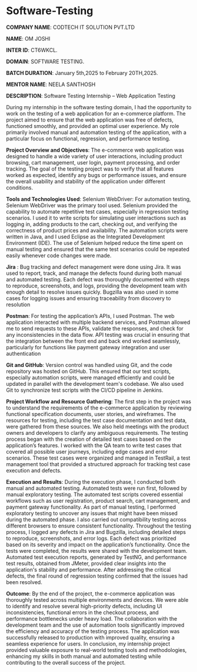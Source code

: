 # Software-Testing

**COMPANY NAME**: CODTECH IT SOLUTION PVT.LTD

**NAME**: OM JOSHI

**INTER ID**: CT6WKCL.

**DOMAIN**: SOFTWARE TESTING.

**BATCH DURATION**: January 5th,2025 to February 20TH,2025.

**MENTOR NAME**: NEELA SANTHOSH

**DESCRIPTION**:  Software Testing Internship – Web Application Testing

During my internship in the software testing domain, I had the opportunity to work on the testing of a web application for an e-commerce platform. The project aimed to ensure that the web application was free of defects, functioned smoothly, and provided an optimal user experience. My role primarily involved manual and automation testing of the application, with a particular focus on functional, regression, and performance testing.

**Project Overview and Objectives**:
The e-commerce web application was designed to handle a wide variety of user interactions, including product browsing, cart management, user login, payment processing, and order tracking. The goal of the testing project was to verify that all features worked as expected, identify any bugs or performance issues, and ensure the overall usability and stability of the application under different conditions.

**Tools and Technologies Used**:
Selenium WebDriver: For automation testing, Selenium WebDriver was the primary tool used. Selenium provided the capability to automate repetitive test cases, especially in regression testing scenarios. I used it to write scripts for simulating user interactions such as logging in, adding products to the cart, checking out, and verifying the correctness of product prices and availability. The automation scripts were written in Java, and I used Eclipse as the Integrated Development Environment (IDE). The use of Selenium helped reduce the time spent on manual testing and ensured that the same test scenarios could be repeated easily whenever code changes were made.

**Jira** : Bug tracking and defect management were done using Jira. It was used to report, track, and manage the defects found during both manual and automated testing. Each defect was thoroughly documented with steps to reproduce, screenshots, and logs, providing the development team with enough detail to resolve issues quickly. Bugzilla was also used in some cases for logging issues and ensuring traceability from discovery to resolution

**Postman**: For testing the application’s APIs, I used Postman. The web application interacted with multiple backend services, and Postman allowed me to send requests to these APIs, validate the responses, and check for any inconsistencies in the data flow. API testing was crucial in ensuring that the integration between the front end and back end worked seamlessly, particularly for functions like payment gateway integration and user authentication

**Git and GitHub**: Version control was handled using Git, and the code repository was hosted on GitHub. This ensured that our test scripts, especially automation scripts, were managed efficiently and could be updated in parallel with the development team's codebase. We also used Git to synchronize test scripts with the CI/CD pipeline in Jenkins.

**Project Workflow and Resource Gathering**:
The first step in the project was to understand the requirements of the e-commerce application by reviewing functional specification documents, user stories, and wireframes. The resources for testing, including the test case documentation and test data, were gathered from these sources. We also held meetings with the product owners and developers to clarify any ambiguous requirements.
The testing process began with the creation of detailed test cases based on the application’s features. I worked with the QA team to write test cases that covered all possible user journeys, including edge cases and error scenarios. These test cases were organized and managed in TestRail, a test management tool that provided a structured approach for tracking test case execution and defects.

**Execution and Results**:
During the execution phase, I conducted both manual and automated testing. Automated tests were run first, followed by manual exploratory testing. The automated test scripts covered essential workflows such as user registration, product search, cart management, and payment gateway functionality. As part of manual testing, I performed exploratory testing to uncover any issues that might have been missed during the automated phase. I also carried out compatibility testing across different browsers to ensure consistent functionality.
Throughout the testing process, I logged any defects in Jira and Bugzilla, including detailed steps to reproduce, screenshots, and error logs. Each defect was prioritized based on its severity and impact on the application’s functionality.
Once the tests were completed, the results were shared with the development team. Automated test execution reports, generated by TestNG, and performance test results, obtained from JMeter, provided clear insights into the application's stability and performance. After addressing the critical defects, the final round of regression testing confirmed that the issues had been resolved.

**Outcome**:
By the end of the project, the e-commerce application was thoroughly tested across multiple environments and devices. We were able to identify and resolve several high-priority defects, including UI inconsistencies, functional errors in the checkout process, and performance bottlenecks under heavy load. The collaboration with the development team and the use of automation tools significantly improved the efficiency and accuracy of the testing process. The application was successfully released to production with improved quality, ensuring a seamless experience for users.
In conclusion, my internship project provided valuable exposure to real-world testing tools and methodologies, enhancing my skills in both manual and automated testing while contributing to the overall success of the project.
